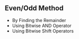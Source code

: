 ## Even/Odd Method
- By Finding the Remainder 
- Using Bitwise AND Operator 
- Using Bitwise Shift Operators 